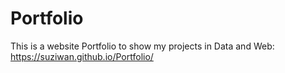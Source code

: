 # Portfolio

This is a website Portfolio to show my projects in Data and Web:
https://suziwan.github.io/Portfolio/